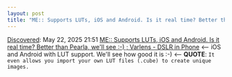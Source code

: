 ```yaml
---
layout: post
title: "ME:: Supports LUTs, iOS and Android. Is it real time? Better than Pearla, we'll see :-) ; Varlens - DSLR in Phone"
---
```

[Discovered](http://rolandtanglao.com/2020/07/29/p1-blogthis-checkvist-list-links-to-blog/): May 22, 2025 21:51  [ME:: Supports LUTs, iOS and Android. Is it real time? Better than Pearla, we'll see :-) ; Varlens - DSLR in Phone](https://varlens.com/) <-- iOS and Android with LUT support. We'll see how good it is :-) <-- **QUOTE**: `It even allows you import your own LUT files (.cube) to create unique images.`
